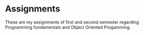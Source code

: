 # Assignments
These are my assignments of first and second semester regarding Programming fundamentals and Object Oriented Progamming.
